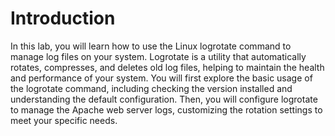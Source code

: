 # Introduction

In this lab, you will learn how to use the Linux logrotate command to manage log files on your system. Logrotate is a utility that automatically rotates, compresses, and deletes old log files, helping to maintain the health and performance of your system. You will first explore the basic usage of the logrotate command, including checking the version installed and understanding the default configuration. Then, you will configure logrotate to manage the Apache web server logs, customizing the rotation settings to meet your specific needs.
